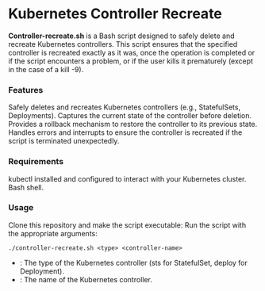 # Kubernetes Controller Recreate
**Controller-recreate.sh** is a Bash script designed to safely delete and recreate Kubernetes controllers. This script ensures that the specified controller is recreated exactly as it was, once the operation is completed or if the script encounters a problem, or if the user kills it prematurely (except in the case of a kill -9).

### Features
Safely deletes and recreates Kubernetes controllers (e.g., StatefulSets, Deployments).
Captures the current state of the controller before deletion.
Provides a rollback mechanism to restore the controller to its previous state.
Handles errors and interrupts to ensure the controller is recreated if the script is terminated unexpectedly.

### Requirements
kubectl installed and configured to interact with your Kubernetes cluster.
Bash shell.

### Usage
Clone this repository and make the script executable:
Run the script with the appropriate arguments:

` ./controller-recreate.sh <type> <controller-name> `
- **<type>**: The type of the Kubernetes controller (sts for StatefulSet, deploy for Deployment).
- **<controller-name>**: The name of the Kubernetes controller.
  
